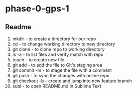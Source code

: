 # phase-0-gps-1
## Readme

1. mkdir - to create a directory for our repo
2. cd - to change working directory to new directory
3. git clone - to clone repo to working directory
4. ls -a - to list files and verify match with repo
5. touch - to create new file
6. git add - to add the file to Git's staging area
7. git commit -m - to stage the file with a comment
8. git push - to sync the changes with online repo
9. git checkout -b - create and jump into new feature branch
10. subl - to open README.md in Sublime Text